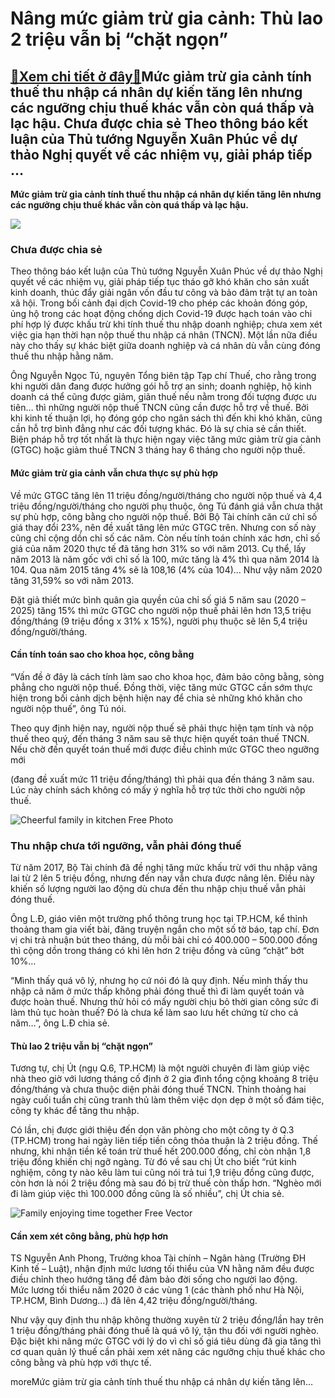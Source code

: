 Nâng mức giảm trừ gia cảnh: Thù lao 2 triệu vẫn bị “chặt ngọn”
==============================================================

[:gift:Xem chi tiết ở đây:gift:](https://hddtvn.com/nang-muc-giam-tru-gia-canh-thu-lao-2-trieu-van-bi-chat-ngon/)Mức giảm trừ gia cảnh tính thuế thu nhập cá nhân dự kiến tăng lên nhưng các ngưỡng chịu thuế khác vẫn còn quá thấp và lạc hậu. Chưa được chia sẻ Theo thông báo kết luận của Thủ tướng Nguyễn Xuân Phúc về dự thảo Nghị quyết về các nhiệm vụ, giải pháp tiếp …
---------------------------------------------------------------------------------------------------------------------------------------------------------------------------------------------------------------------------------------------------------------

**Mức giảm trừ gia cảnh tính thuế thu nhập cá nhân dự kiến tăng lên nhưng các ngưỡng chịu thuế khác vẫn còn quá thấp và lạc hậu.**


![](https://hddtvn.com/wp-content/uploads/2021/01/coins-magnifying-glass-pencil-calculator-financial-report_23-2147919207-1.jpg)


### Chưa được chia sẻ


Theo thông báo kết luận của Thủ tướng Nguyễn Xuân Phúc về dự thảo Nghị quyết về các nhiệm vụ, giải pháp tiếp tục tháo gỡ khó khăn cho sản xuất kinh doanh, thúc đẩy giải ngân vốn đầu tư công và bảo đảm trật tự an toàn xã hội. Trong bối cảnh đại dịch Covid-19 cho phép các khoản đóng góp, ủng hộ trong các hoạt động chống dịch Covid-19 được hạch toán vào chi phí hợp lý được khấu trừ khi tính thuế thu nhập doanh nghiệp; chưa xem xét việc gia hạn thời hạn nộp thuế thu nhập cá nhân (TNCN). Một lần nữa điều này cho thấy sự khác biệt giữa doanh nghiệp và cá nhân dù vẫn cùng đóng thuế thu nhập hằng năm.


Ông Nguyễn Ngọc Tú, nguyên Tổng biên tập Tạp chí Thuế, cho rằng trong khi người dân đang được hưởng gói hỗ trợ an sinh; doanh nghiệp, hộ kinh doanh cá thể cũng được giảm, giãn thuế nếu nằm trong đối tượng được ưu tiên… thì những người nộp thuế TNCN cũng cần được hỗ trợ về thuế. Bởi khi kinh tế thuận lợi, họ đóng góp cho ngân sách thì đến khi khó khăn, cũng cần hỗ trợ bình đẳng như các đối tượng khác. Đó là sự chia sẻ cần thiết. Biện pháp hỗ trợ tốt nhất là thực hiện ngay việc tăng mức giảm trừ gia cảnh (GTGC) hoặc giảm thuế TNCN 3 tháng hay 6 tháng cho người nộp thuế.


#### Mức giảm trừ gia cảnh vẫn chưa thực sự phù hợp


Về mức GTGC tăng lên 11 triệu đồng/người/tháng cho người nộp thuế và 4,4 triệu đồng/người/tháng cho người phụ thuộc, ông Tú đánh giá vẫn chưa thật sự phù hợp, công bằng cho người nộp thuế. Bởi Bộ Tài chính căn cứ chỉ số giá thay đổi 23%, nên đề xuất tăng lên mức GTGC trên. Nhưng con số này cũng chỉ cộng dồn chỉ số các năm. Còn nếu tính toán chính xác hơn, chỉ số giá của năm 2020 thực tế đã tăng hơn 31% so với năm 2013. Cụ thể, lấy năm 2013 là năm gốc với chỉ số là 100, mức tăng là 4% thì qua năm 2014 là 104. Qua năm 2015 tăng 4% sẽ là 108,16 (4% của 104)… Như vậy năm 2020 tăng 31,59% so với năm 2013.


Đặt giả thiết mức bình quân gia quyền của chỉ số giá 5 năm sau (2020 – 2025) tăng 15% thì mức GTGC cho người nộp thuế phải lên hơn 13,5 triệu đồng/tháng (9 triệu đồng x 31% x 15%), người phụ thuộc sẽ lên 5,4 triệu đồng/người/tháng.


#### Cần tính toán sao cho khoa học, công bằng


“Vấn đề ở đây là cách tính làm sao cho khoa học, đảm bảo công bằng, sòng phẳng cho người nộp thuế. Đồng thời, việc tăng mức GTGC cần sớm thực hiện trong bối cảnh dịch bệnh hiện nay để chia sẻ những khó khăn cho người nộp thuế”, ông Tú nói.


Theo quy định hiện nay, người nộp thuế sẽ phải thực hiện tạm tính và nộp thuế theo quý, đến tháng 3 năm sau sẽ thực hiện quyết toán thuế TNCN. Nếu chờ đến quyết toán thuế mới được điều chỉnh mức GTGC theo ngưỡng mới


(đang đề xuất mức 11 triệu đồng/tháng) thì phải qua đến tháng 3 năm sau. Lúc này chính sách không có mấy ý nghĩa hỗ trợ tức thời cho người nộp thuế.


![Cheerful family in kitchen Free Photo](https://hddtvn.com/wp-content/uploads/2021/01/cheerful-family-kitchen_23-2147800446.jpg)


### Thu nhập chưa tới ngưỡng, vẫn phải đóng thuế


Từ năm 2017, Bộ Tài chính đã đề nghị tăng mức khấu trừ với thu nhập vãng lai từ 2 lên 5 triệu đồng, nhưng đến nay vẫn chưa được nâng lên. Điều này khiến số lượng người lao động dù chưa đến thu nhập chịu thuế vẫn phải đóng thuế.


Ông L.Đ, giáo viên một trường phổ thông trung học tại TP.HCM, kể thỉnh thoảng tham gia viết bài, đăng truyện ngắn cho một số tờ báo, tạp chí. Đơn vị chi trả nhuận bút theo tháng, dù mỗi bài chỉ có 400.000 – 500.000 đồng thì cộng dồn trong tháng có khi lên hơn 2 triệu đồng và cũng “chặt” bớt 10%…


“Mình thấy quá vô lý, nhưng họ cứ nói đó là quy định. Nếu mình thấy thu nhập cả năm ở mức thấp không phải đóng thuế thì đi làm quyết toán và được hoàn thuế. Nhưng thử hỏi có mấy người chịu bỏ thời gian công sức đi làm thủ tục hoàn thuế? Đó là chưa kể làm sao lưu hết chứng từ cho cả năm…”, ông L.Đ chia sẻ.


#### Thù lao 2 triệu vẫn bị “chặt ngọn”


Tương tự, chị Út (ngụ Q.6, TP.HCM) là một người chuyên đi làm giúp việc nhà theo giờ với lương tháng cố định ở 2 gia đình tổng cộng khoảng 8 triệu đồng/tháng và chưa thuộc diện phải đóng thuế TNCN. Thỉnh thoảng hai ngày cuối tuần chị cũng tranh thủ làm thêm việc dọn dẹp ở một số đám tiệc, công ty khác để tăng thu nhập.


Có lần, chị được giới thiệu đến dọn văn phòng cho một công ty ở Q.3 (TP.HCM) trong hai ngày liên tiếp tiền công thỏa thuận là 2 triệu đồng. Thế nhưng, khi nhận tiền kế toán trừ thuế hết 200.000 đồng, chỉ còn nhận 1,8 triệu đồng khiến chị ngỡ ngàng. Từ đó về sau chị Út cho biết “rút kinh nghiệm, công ty nào kêu làm tui cũng nói trả tui 1,9 triệu đồng cũng được, còn hơn là nói 2 triệu đồng mà sau đó bị trừ thuế còn thấp hơn. “Nghèo mới đi làm giúp việc thì 100.000 đồng cũng là số nhiều”, chị Út chia sẻ.


![Family enjoying time together Free Vector](https://hddtvn.com/wp-content/uploads/2021/01/family-enjoying-time-together_23-2148511937.jpg)


#### Cần xem xét công bằng, phù hợp hơn


TS Nguyễn Anh Phong, Trưởng khoa Tài chính – Ngân hàng (Trường ĐH Kinh tế – Luật), nhận định mức lương tối thiểu của VN hằng năm đều được điều chỉnh theo hướng tăng để đảm bảo đời sống cho người lao động. Mức lương tối thiểu năm 2020 ở các vùng 1 (các thành phố như Hà Nội, TP.HCM, Bình Dương…) đã lên 4,42 triệu đồng/người/tháng.


Như vậy quy định thu nhập không thường xuyên từ 2 triệu đồng/lần hay trên 1 triệu đồng/tháng phải đóng thuế là quá vô lý, tận thu đối với người nghèo. Đặc biệt khi nâng mức GTGC với lý do vì chỉ số giá tiêu dùng đã gia tăng thì cơ quan quản lý thuế cần phải xem xét nâng các ngưỡng chịu thuế khác cho công bằng và phù hợp với thực tế.


moreMức giảm trừ gia cảnh tính thuế thu nhập cá nhân dự kiến tăng lên…

